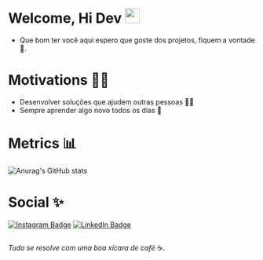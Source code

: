  

# Welcome, Hi Dev <img src="https://raw.githubusercontent.com/kaueMarques/kaueMarques/master/hi.gif" width="30px">
- Que bom ter você aqui espero que goste dos projetos, fiquem a vontade :tada:.

# Motivations :no_good_man:

- Desenvolver soluções que ajudem outras pessoas :man_technologist:
- Sempre aprender algo novo todos os dias :pencil:

##

# Metrics :bar_chart:

![Anurag's GitHub stats](https://github-readme-stats.vercel.app/api?username=jairoevaristo&theme=dark&show_icons=true)

##

# Social :sparkles:

[![Instagram Badge](https://img.shields.io/badge/Instagram-@jairoevaristo12-%23E4405F?style=for-the-badge&logo=instagram&logoColor=white)](https://instagram.com/jairo_evaristo12)
[![LinkedIn Badge](https://img.shields.io/badge/linkedin-jairoevaristo-%2300EBEB?style=for-the-badge&logo=linkedin&logoColor=white)](https://www.linkedin.com/in/jairo-evaristo/)

##

*Tudo se resolve com uma boa xícara de café* :coffee:.
